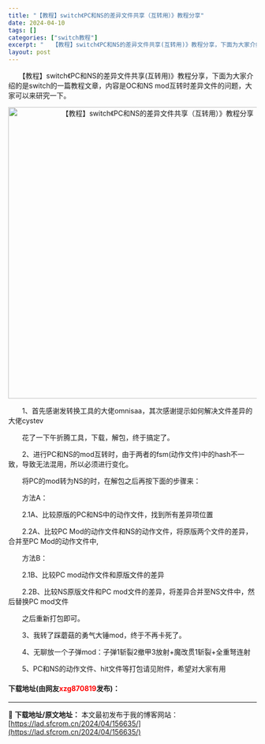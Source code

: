 ```yaml
---
title: "【教程】switch《PC和NS的差异文件共享（互转用）》教程分享"
date: 2024-04-10
tags: []
categories: ["switch教程"]
excerpt: "　　【教程】switch《PC和NS的差异文件共享(互转用)》教程分享，下面为大家介绍的是switch的一篇教程文章，内容是OC和NS mod互转时差异文件的问题，大家可以来研究一下。 　　1、首先感谢发转换工具的大佬omnisaa，其次感谢提示如何解决文件差异的大佬cystev 　　花了一下午折腾&hellip;"
layout: post
---
```


 <p>　　【教程】switch《PC和NS的差异文件共享(互转用)》教程分享，下面为大家介绍的是switch的一篇教程文章，内容是OC和NS mod互转时差异文件的问题，大家可以来研究一下。</p> <p align="center"><img align="" border="0" src="https://lad.sfcrom.cn/wp-content/uploads/2024/04/20240410_661631513a22c.webp" width="590" alt="【教程】switch《PC和NS的差异文件共享（互转用）》教程分享" /></p> <p>　　1、首先感谢发转换工具的大佬omnisaa，其次感谢提示如何解决文件差异的大佬cystev</p> <p>　　花了一下午折腾工具，下载，解包，终于搞定了。</p> <p>　　2、进行PC和NS的mod互转时，由于两者的fsm(动作文件)中的hash不一致，导致无法混用，所以必须进行变化。</p> <p>　　将PC的mod转为NS的时，在解包之后再按下面的步骤来：</p> <p>　　方法A：</p> <p>　　2.1A、比较原版的PC和NS中的动作文件，找到所有差异项位置</p> <p>　　2.2A、比较PC Mod的动作文件和NS的动作文件，将原版两个文件的差异，合并至PC Mod的动作文件中,</p> <p>　　方法B：</p> <p>　　2.1B、比较PC mod动作文件和原版文件的差异</p> <p>　　2.2B、比较NS原版文件和PC mod文件的差异，将差异合并至NS文件中，然后替换PC mod文件</p> <p>　　之后重新打包即可。</p> <p>　　3、我转了踩蘑菇的勇气大锤mod，终于不再卡死了。</p> <p>　　4、无聊放一个子弹mod：子弹1斩裂2撤甲3放射+魔改贯1斩裂+全重弩连射</p> <p>　　5、PC和NS的动作文件、hit文件等打包请见附件，希望对大家有用</p> <p><h4>下载地址(由网友<font color="red">xzg870819</font>发布)：</h4></p> 

---
📖 **下载地址/原文地址：** 本文最初发布于我的博客网站：[https://lad.sfcrom.cn/2024/04/156635/](https://lad.sfcrom.cn/2024/04/156635/)
